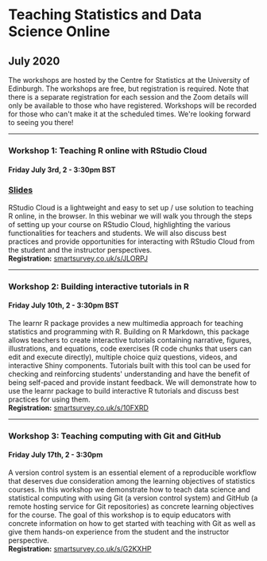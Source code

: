 # Teaching Statistics and Data Science Online

## July 2020

The workshops are hosted by the Centre for Statistics at the University of Edinburgh. The workshops are free, but registration is required. Note that there is a separate registration for each session and the Zoom details will only be available to those who have registered. Workshops will be recorded for those who can't make it at the scheduled times. We're looking forward to seeing you there!

---

### Workshop 1: Teaching R online with RStudio Cloud
#### Friday July 3rd, 2 - 3:30pm BST

### [Slides](https://mine-cetinkaya-rundel.github.io/teach-r-online/01-cloud/01-cloud.html#1)

RStudio Cloud is a lightweight and easy to set up / use solution to teaching R online, in the browser. In this webinar we will walk you through the steps of setting up your course on RStudio Cloud, highlighting the various functionalities for teachers and students. We will also discuss best practices and provide opportunities for interacting with RStudio Cloud from the student and the instructor perspectives.  
**Registration:** [smartsurvey.co.uk/s/JLORPJ](https://www.smartsurvey.co.uk/s/JLORPJ/)

---

### Workshop 2: Building interactive tutorials in R
#### Friday July 10th, 2 - 3:30pm BST

The learnr R package provides a new multimedia approach for teaching statistics and programming with R. Building on R Markdown, this package allows teachers to create interactive tutorials containing narrative, figures, illustrations, and equations, code exercises (R code chunks that users can edit and execute directly), multiple choice quiz questions, videos, and interactive Shiny components. Tutorials built with this tool can be used for checking and reinforcing students' understanding and have the benefit of being self-paced and provide instant feedback. We will demonstrate how to use the learnr package to build interactive R tutorials and discuss best practices for using them.  
**Registration:** [smartsurvey.co.uk/s/10FXRD](https://www.smartsurvey.co.uk/s/10FXRD/)

---

### Workshop 3: Teaching computing with Git and GitHub 
#### Friday July 17th, 2 - 3:30pm

A version control system is an essential element of a reproducible workflow that deserves due consideration among the learning objectives of statistics courses. In this workshop we demonstrate how to teach data science and statistical computing with using Git (a version control system) and GitHub (a remote hosting service for Git repositories) as concrete learning objectives for the course. The goal of this workshop is to equip educators with concrete information on how to get started with teaching with Git as well as give them hands-on experience from the student and the instructor perspective.  
**Registration:** [smartsurvey.co.uk/s/G2KXHP](https://www.smartsurvey.co.uk/s/G2KXHP/)
